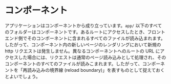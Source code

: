 # コンポーネント

アプリケーションはコンポーネントから成り立っています。```app/``` 以下のすべてのフォルダーはコンポーネントです。あるルートにアクセスしたとき、フロントエンド側でそのコンポーネントに含まれるすべてのファイルが読み込まれます。したがって、コンポーネント内の新しいページのレンダリングにおいて新規の http リクエストは発生しません。異なるコンポーネントへのルートの URL にアクセスした場合には、リクエストは通常のページ読み込みとして処理され、そのコンポーネントのすべてのファイルが読みこまれます。したがって、コンポーネントを「再読み込みの境界線 (reload boundary)」を表すものとして捉えておくとよいでしょう。
